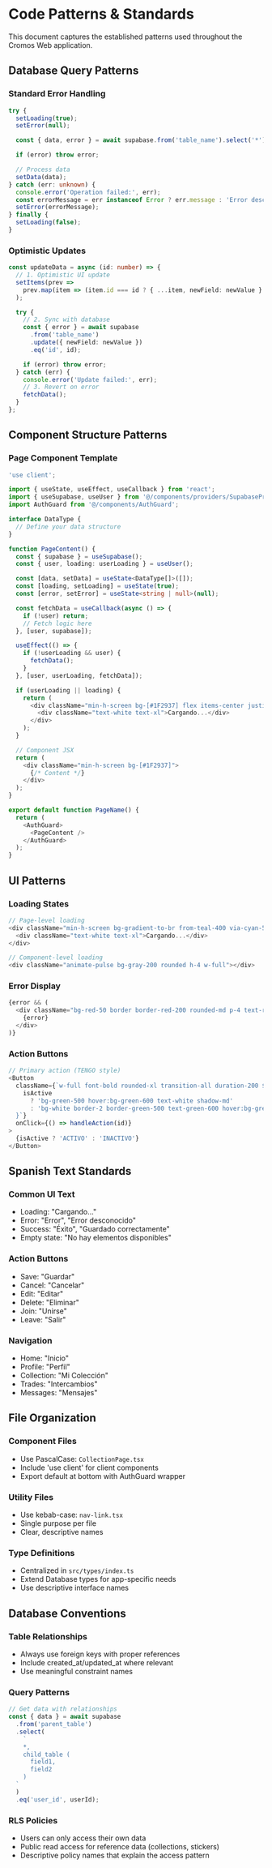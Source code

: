 # Code Patterns & Standards

This document captures the established patterns used throughout the Cromos Web application.

## Database Query Patterns

### Standard Error Handling

```typescript
try {
  setLoading(true);
  setError(null);

  const { data, error } = await supabase.from('table_name').select('*');

  if (error) throw error;

  // Process data
  setData(data);
} catch (err: unknown) {
  console.error('Operation failed:', err);
  const errorMessage = err instanceof Error ? err.message : 'Error desconocido';
  setError(errorMessage);
} finally {
  setLoading(false);
}
```

### Optimistic Updates

```typescript
const updateData = async (id: number) => {
  // 1. Optimistic UI update
  setItems(prev =>
    prev.map(item => (item.id === id ? { ...item, newField: newValue } : item))
  );

  try {
    // 2. Sync with database
    const { error } = await supabase
      .from('table_name')
      .update({ newField: newValue })
      .eq('id', id);

    if (error) throw error;
  } catch (err) {
    console.error('Update failed:', err);
    // 3. Revert on error
    fetchData();
  }
};
```

## Component Structure Patterns

### Page Component Template

```typescript
'use client';

import { useState, useEffect, useCallback } from 'react';
import { useSupabase, useUser } from '@/components/providers/SupabaseProvider';
import AuthGuard from '@/components/AuthGuard';

interface DataType {
  // Define your data structure
}

function PageContent() {
  const { supabase } = useSupabase();
  const { user, loading: userLoading } = useUser();

  const [data, setData] = useState<DataType[]>([]);
  const [loading, setLoading] = useState(true);
  const [error, setError] = useState<string | null>(null);

  const fetchData = useCallback(async () => {
    if (!user) return;
    // Fetch logic here
  }, [user, supabase]);

  useEffect(() => {
    if (!userLoading && user) {
      fetchData();
    }
  }, [user, userLoading, fetchData]);

  if (userLoading || loading) {
    return (
      <div className="min-h-screen bg-[#1F2937] flex items-center justify-center">
        <div className="text-white text-xl">Cargando...</div>
      </div>
    );
  }

  // Component JSX
  return (
    <div className="min-h-screen bg-[#1F2937]">
      {/* Content */}
    </div>
  );
}

export default function PageName() {
  return (
    <AuthGuard>
      <PageContent />
    </AuthGuard>
  );
}
```

## UI Patterns

### Loading States

```typescript
// Page-level loading
<div className="min-h-screen bg-gradient-to-br from-teal-400 via-cyan-500 to-blue-600 flex items-center justify-center">
  <div className="text-white text-xl">Cargando...</div>
</div>

// Component-level loading
<div className="animate-pulse bg-gray-200 rounded h-4 w-full"></div>
```

### Error Display

```typescript
{error && (
  <div className="bg-red-50 border border-red-200 rounded-md p-4 text-red-700">
    {error}
  </div>
)}
```

### Action Buttons

```typescript
// Primary action (TENGO style)
<Button
  className={`w-full font-bold rounded-xl transition-all duration-200 ${
    isActive
      ? 'bg-green-500 hover:bg-green-600 text-white shadow-md'
      : 'bg-white border-2 border-green-500 text-green-600 hover:bg-green-50'
  }`}
  onClick={() => handleAction(id)}
>
  {isActive ? 'ACTIVO' : 'INACTIVO'}
</Button>
```

## Spanish Text Standards

### Common UI Text

- Loading: "Cargando..."
- Error: "Error", "Error desconocido"
- Success: "Éxito", "Guardado correctamente"
- Empty state: "No hay elementos disponibles"

### Action Buttons

- Save: "Guardar"
- Cancel: "Cancelar"
- Edit: "Editar"
- Delete: "Eliminar"
- Join: "Unirse"
- Leave: "Salir"

### Navigation

- Home: "Inicio"
- Profile: "Perfil"
- Collection: "Mi Colección"
- Trades: "Intercambios"
- Messages: "Mensajes"

## File Organization

### Component Files

- Use PascalCase: `CollectionPage.tsx`
- Include 'use client' for client components
- Export default at bottom with AuthGuard wrapper

### Utility Files

- Use kebab-case: `nav-link.tsx`
- Single purpose per file
- Clear, descriptive names

### Type Definitions

- Centralized in `src/types/index.ts`
- Extend Database types for app-specific needs
- Use descriptive interface names

## Database Conventions

### Table Relationships

- Always use foreign keys with proper references
- Include created_at/updated_at where relevant
- Use meaningful constraint names

### Query Patterns

```typescript
// Get data with relationships
const { data } = await supabase
  .from('parent_table')
  .select(
    `
    *,
    child_table (
      field1,
      field2
    )
  `
  )
  .eq('user_id', userId);
```

### RLS Policies

- Users can only access their own data
- Public read access for reference data (collections, stickers)
- Descriptive policy names that explain the access pattern

